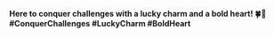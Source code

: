 **Here to conquer challenges with a lucky charm and a bold heart! 🍀💖 #ConquerChallenges #LuckyCharm #BoldHeart**
